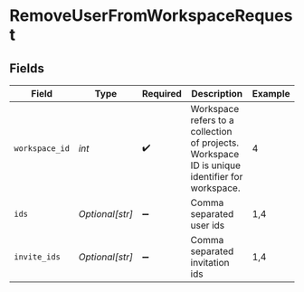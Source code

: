 # RemoveUserFromWorkspaceRequest


## Fields

| Field                                                                                          | Type                                                                                           | Required                                                                                       | Description                                                                                    | Example                                                                                        |
| ---------------------------------------------------------------------------------------------- | ---------------------------------------------------------------------------------------------- | ---------------------------------------------------------------------------------------------- | ---------------------------------------------------------------------------------------------- | ---------------------------------------------------------------------------------------------- |
| `workspace_id`                                                                                 | *int*                                                                                          | :heavy_check_mark:                                                                             | Workspace refers to a collection of projects. Workspace ID is unique identifier for workspace. | 4                                                                                              |
| `ids`                                                                                          | *Optional[str]*                                                                                | :heavy_minus_sign:                                                                             | Comma separated user ids                                                                       | 1,4                                                                                            |
| `invite_ids`                                                                                   | *Optional[str]*                                                                                | :heavy_minus_sign:                                                                             | Comma separated invitation ids                                                                 | 1,4                                                                                            |